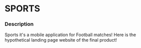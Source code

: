 # SPORTS

### Description
Sports it's a mobile application for Football matches! 
Here is the hypothetical landing page website of the final product!
